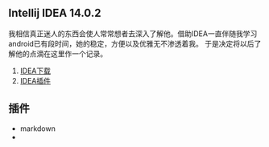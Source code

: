 
## Intellij IDEA 14.0.2

我相信真正迷人的东西会使人常常想者去深入了解他。借助IDEA一直伴随我学习android已有段时间，她的稳定，方便以及优雅无不渗透着我。
于是决定将以后了解他的点滴在这里作一个记录。

1. [IDEA下载](http://www.jetbrains.com/idea/download/)
2. [IDEA插件](http://plugins.jetbrains.com/?idea)

## 插件

* markdown
* 





